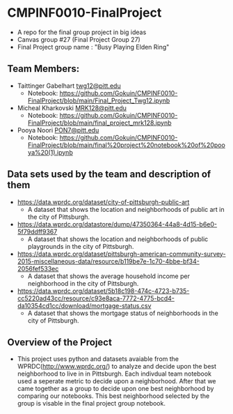 # CMPINF0010-FinalProject
- A repo for the final group project in big ideas
- Canvas group #27 (Final Project Group 27)
- Final Project group name : "Busy Playing Elden Ring"

## Team Members:
- Taittinger Gabelhart twg12@pitt.edu 
   - Notebook: https://github.com/Gokuin/CMPINF0010-FinalProject/blob/main/Final_Project_Twg12.ipynb
- Micheal Kharkovski MRK128@pitt.edu
   - Notebook: https://github.com/Gokuin/CMPINF0010-FinalProject/blob/main/final_project_mrk128.ipynb
- Pooya Noori PON7@pitt.edu
   - Notebook: https://github.com/Gokuin/CMPINF0010-FinalProject/blob/main/final%20project%20notebook%20of%20pooya%20(1).ipynb

## Data sets used by the team and description of them
- https://data.wprdc.org/dataset/city-of-pittsburgh-public-art
  - A dataset that shows the location and neighborhoods of public art in the city of Pittsburgh.
- https://data.wprdc.org/datastore/dump/47350364-44a8-4d15-b6e0-5f79ddff9367
  - A dataset that shows the location and neighborhoods of public playgrounds in the city of Pittsburgh.
- https://data.wprdc.org/dataset/pittsburgh-american-community-survey-2015-miscellaneous-data/resource/b119be7e-1c70-4bbe-bf34-2056fef533ec
  - A dataset that shows the average household income per neighborhood in the city of Pittsburgh.
- https://data.wprdc.org/dataset/5b18c198-474c-4723-b735-cc5220ad43cc/resource/c93e8aca-7772-4775-bcd4-da10354cd1cc/download/mortgage-status.csv
  - A dataset that shows the mortgage status of neighborhoods in the city of Pittsburgh.

## Overview of the Project
- This project uses python and datasets avaiable from the WPRDC(http://www.wprdc.org/) to analyze and decide upon the best neighborhood to live in in Pittsburgh. Each indivdual team notebook used a seperate metric to decide upon a neighborhood. After that we came together as a group to decide upon one best neighborhood by comparing our notebooks. This best neighborhood selected by the group is visable in the final project group notebook.
